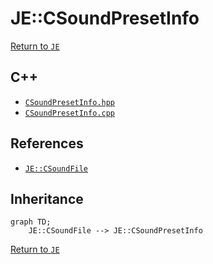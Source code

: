 # JE::CSoundPresetInfo

[Return to `JE`](/docs/je.md)

## C++

- [`CSoundPresetInfo.hpp`](/src/je/CSoundPresetInfo.hpp)
- [`CSoundPresetInfo.cpp`](/src/je/CSoundPresetInfo.cpp)

## References

- [`JE::CSoundFile`](/docs/je/CSoundFile.md)

## Inheritance

```mermaid
graph TD;
    JE::CSoundFile --> JE::CSoundPresetInfo
```

[Return to `JE`](/docs/je.md)